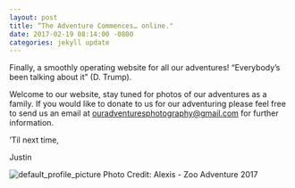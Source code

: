 ```yaml
---
layout: post
title: “The Adventure Commences… online."
date: 2017-02-19 08:14:00 -0800
categories: jekyll update
---
```

Finally, a smoothly operating website for all our adventures! “Everybody’s been talking about it” (D. Trump).

Welcome to our website, stay tuned for photos of our adventures as a family. If you would like to donate to us for our adventuring please feel free to send us an email at ouradventuresphotography@gmail.com for further information.

’Til next time,

Justin

![default_profile_picture]({{site.url}}/assets/default_profile_picture.png)
Photo Credit: Alexis - Zoo Adventure 2017
